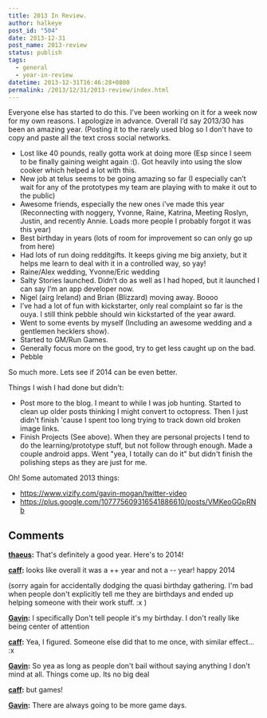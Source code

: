 ```yaml
---
title: 2013 In Review.
author: halkeye
post_id: "504"
date: 2013-12-31
post_name: 2013-review
status: publish
tags:
  - general
  - year-in-review
datetime: 2013-12-31T16:46:28+0800
permalink: /2013/12/31/2013-review/index.html
---
```


Everyone else has started to do this. I’ve been working on it for a week now for my own reasons. I apologize in advance. Overall I’d say 2013/30 has been an amazing year. (Posting it to the rarely used blog so I don't have to copy and paste all the text cross social networks.

*   Lost like 40 pounds, really gotta work at doing more (Esp since I seem to be finally gaining weight again :(). Got heavily into using the slow cooker which helped a lot with this.
*   New job at telus seems to be going amazing so far (I especially can’t wait for any of the prototypes my team are playing with to make it out to the public)
*   Awesome friends, especially the new ones i’ve made this year (Reconnecting with noggery, Yvonne, Raine, Katrina, Meeting Roslyn, Justin, and recently Annie. Loads more people I probably forgot it was this year)
*   Best birthday in years (lots of room for improvement so can only go up from here)
*   Had lots of run doing redditgifts. It keeps giving me big anxiety, but it helps me learn to deal with it in a controlled way, so yay!
*   Raine/Alex wedding, Yvonne/Eric wedding
*   Salty Stories launched. Didn’t do as well as I had hoped, but it launched I can say I’m an app developer now.
*   Nigel (airg Ireland) and Brian (Blizzard) moving away. Boooo
*   I’ve had a lot of fun with kickstarter, only real complaint so far is the ouya. I still think pebble should win kickstarted of the year award.
*   Went to some events by myself (Including an awesome wedding and a gentlemen hecklers show).
*   Started to GM/Run Games.
*   Generally focus more on the good, try to get less caught up on the bad.
*   Pebble

So much more. Lets see if 2014 can be even better.

Things I wish I had done but didn't:
*   Post more to the blog. I meant to while I was job hunting. Started to clean up older posts thinking I might convert to octopress. Then I just didn't finish 'cause I spent too long trying to track down old broken image links.
*   Finish Projects (See above). When they are personal projects I tend to do the learning/prototype stuff, but not follow through enough. Made a couple android apps. Went "yea, I totally can do it" but didn't finish the polishing steps as they are just for me.

Oh! Some automated 2013 things:
*   https://www.vizify.com/gavin-mogan/twitter-video
*   https://plus.google.com/107775609316541886610/posts/VMKeoGGpRNb

## Comments

**[thaeus](#5717 "2013-12-31 17:03:00"):** That's definitely a good year. Here's to 2014!

**[caff](#5718 "2013-12-31 22:40:00"):** looks like overall it was a ++ year and not a -- year! happy 2014


(sorry again for accidentally dodging the quasi birthday gathering. I'm bad when people don't explicitly tell me they are birthdays and ended up helping someone with their work stuff. :x )

**[Gavin](#5719 "2013-12-31 22:46:00"):** I specifically Don't tell people it's my birthday. I don't really like being center of attention

**[caff](#5720 "2013-12-31 22:56:00"):** Yea, I figured. Someone else did that to me once, with similar effect... :x

**[Gavin](#5721 "2013-12-31 22:59:00"):** So yea as long as people don't bail without saying anything I don't mind at all. Things come up. Its no big deal

**[caff](#5722 "2013-12-31 22:59:00"):** but games!

**[Gavin](#5723 "2013-12-31 23:06:00"):** There are always going to be more game days.

